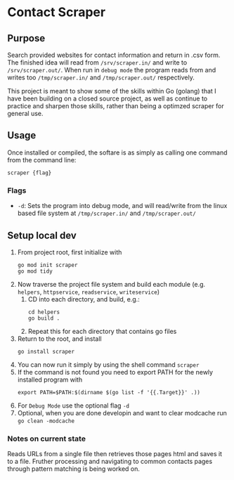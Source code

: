 # Contact Scraper
## Purpose
Search provided websites for contact information and return in .csv form. The finished idea will read from `/srv/scraper.in/` and write to `/srv/scraper.out/`. When run in `debug mode` the program reads from and writes too `/tmp/scraper.in/` and `/tmp/scraper.out/` respectively.

This project is meant to show some of the skills within Go (golang) that I have been building on a closed source project, as well as continue to practice and sharpen those skills, rather than being a optimzed scraper for general use. 

## Usage
Once installed or compiled, the softare is as simply as calling one command from the command line:
```
scraper {flag}
```
### Flags
* `-d`: Sets the program into debug mode, and will read/write from the linux based file system at `/tmp/scraper.in/` and `/tmp/scraper.out/`

## Setup local dev
1. From project root, first initialize with
    ```
    go mod init scraper
    go mod tidy
    ```
2. Now traverse the project file system and build each module (e.g. `helpers`, `httpservice`, `readservice`, `writeservice`)
    1. CD into each directory, and build, e.g.:
        ```
        cd helpers
        go build .
        ```
    2. Repeat this for each directory that contains go files
3. Return to the root, and install
    ```
    go install scraper
    ```
4. You can now run it simply by using the shell command `scraper`
5. If the command is not found you need to export PATH for the newly installed program with
    ```
    export PATH=$PATH:$(dirname $(go list -f '{{.Target}}' .))
    ```
6. For `Debug Mode` use the optional flag  `-d`
8. Optional, when you are done developin and want to clear modcache run `go clean -modcache`

### Notes on current state
Reads URLs from a single file then retrieves those pages html and saves it to a file. Fruther processing and navigating to common contacts pages through pattern matching is being worked on. 